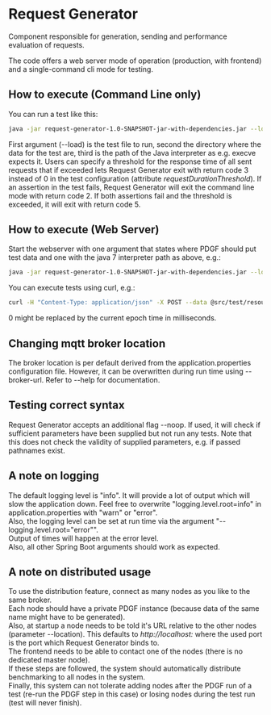 # Request Generator

Component responsible for generation, sending and performance evaluation of requests.

The code offers a web server mode of operation (production, with frontend) and a single-command cli mode for testing.

## How to execute (Command Line only)
You can run a test like this:
```bash
java -jar request-generator-1.0-SNAPSHOT-jar-with-dependencies.jar --load ./src/test/resources/de/hpi/tdgt/test_config_example.json ./src/test/resources/de/hpi/tdgt/ java7
```
First argument (--load) is the test file to run, second the directory where the data for the test are, third is the path of the Java interpreter as e.g. execve expects it.
Users can specify a threshold for the response time of all sent requests that if exceeded lets Request Generator exit with return code 3 instead of 0 in the test configuration (attribute *requestDurationThreshold*). If an assertion in the test fails, Request Generator will exit the command line mode with return code 2. If both assertions fail and the threshold is exceeded, it will exit with return code 5.

## How to execute (Web Server)
Start the webserver with one argument that states where PDGF should put test data and one with the java 7 interpreter path as above, e.g.:
```bash
java -jar request-generator-1.0-SNAPSHOT-jar-with-dependencies.jar --location http://localhost:8080 ./src/test/resources/de/hpi/tdgt/ java7
```
You can execute tests using curl, e.g.:
```bash
curl -H "Content-Type: application/json" -X POST --data @src/test/resources/de/hpi/tdgt/test_config_example.json localhost:8080/upload/0
```
0 might be replaced by the current epoch time in milliseconds.

## Changing mqtt broker location

The broker location is per default derived from the application.properties configuration file. However, it can be overwritten during run time using --broker-url. Refer to --help for documentation.

## Testing correct syntax
Request Generator accepts an additional flag --noop. If used, it will check if sufficient parameters have been supplied but not run any tests. Note that this does not check the validity of supplied parameters, e.g. if passed pathnames exist.

## A note on logging
The default logging level is "info". It will provide a lot of output which will slow the application down. Feel free to overwrite "logging.level.root=info" in application.properties with "warn" or "error".  
Also, the logging level can be set at run time via the argument "--logging.level.root="error"".  
Output of times will happen at the error level.  
Also, all other Spring Boot arguments should work as expected.

## A note on distributed usage
To use the distribution feature, connect as many nodes as you like to the same broker.   
Each node should have a private PDGF instance (because data of the same name might have to be generated).   
Also, at startup a node needs to be told it's URL relative to the other nodes (parameter --location). This defaults to *http://localhost:<own port>* where the used port is the port which Request Generator binds to.   
The frontend needs to be able to contact one of the nodes (there is no dedicated master node).  
If these steps are followed, the system should automatically distribute benchmarking to all nodes in the system.  
Finally, this system can not tolerate adding nodes after the PDGF run of a test (re-run the PDGF step in this case) or losing nodes during the test run (test will never finish).
